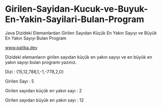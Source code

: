 # Girilen-Sayidan-Kucuk-ve-Buyuk-En-Yakin-Sayilari-Bulan-Program
Java Dizideki Elemanlardan Girilen Sayıdan Küçük En Yakın Sayıyı ve Büyük En Yakın Sayıyı Bulan Program

www.patika.dev

Dizideki elemanların girilen sayıdan küçük en yakın sayıyı ve en büyük en yakın sayıyı bulan programı yazınız.

Dizi : {15,12,788,1,-1,-778,2,0}

Girilen Sayı : 5

Girilen sayıdan küçük en yakın sayı : 2

Girilen sayıdan büyük en yakın sayı : 12

